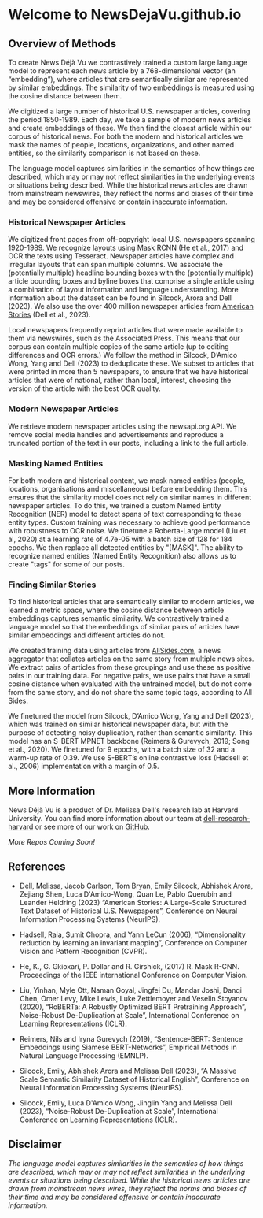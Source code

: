 # Welcome to NewsDejaVu.github.io

## Overview of Methods 

To create News Déjà Vu we contrastively trained a custom large language model to represent each news article by a 768-dimensional vector (an “embedding”), where articles that are semantically similar are represented by similar embeddings. The similarity of two embeddings is measured using the cosine distance between them. 

We digitized a large number of historical U.S. newspaper articles, covering the period 1850-1989.  Each day, we take a sample of modern news articles and create embeddings of these. We then find the closest article within our corpus of historical news. For both the modern and historical articles we mask the names of people, locations, organizations, and other named entities, so the similarity comparison is not based on these. 

The language model captures similarities in the semantics of how things are described, which may or may not reflect similarities in the underlying events or situations being described. While the historical news articles are drawn from mainstream newswires, they reflect the norms and biases of their time and may be considered offensive or contain inaccurate information.

### Historical Newspaper Articles

We digitized front pages from off-copyright local U.S. newspapers spanning 1920-1989. We recognize layouts using Mask RCNN (He et al., 2017) and OCR the texts using Tesseract. Newspaper articles have complex and irregular layouts that can span multiple columns. We associate the (potentially multiple) headline bounding boxes with the (potentially multiple) article bounding boxes and byline boxes that comprise a single article using a combination of layout information and language understanding. More information about the dataset can be found in Silcock, Arora and Dell (2023). We also use the over 400 million newspaper articles from [American Stories](https://huggingface.co/datasets/dell-research-harvard/AmericanStories) (Dell et al., 2023). 

Local newspapers frequently reprint articles that were made available to them via newswires, such as the Associated Press. This means that our corpus can contain multiple copies of the same article (up to editing differences and OCR errors.) We follow the method in Silcock, D’Amico Wong, Yang and Dell (2023) to deduplicate these. We subset to articles that were printed in more than 5 newspapers, to ensure that we have historical articles that were of national, rather than local, interest, choosing the version of the article with the best OCR quality. 

### Modern Newspaper Articles 

We retrieve modern newspaper articles using the newsapi.org API. We remove social media handles and advertisements and reproduce a truncated portion of the text in our posts, including a link to the full article.

### Masking Named Entities

For both modern and historical content, we mask named entities (people, locations, organisations and miscellaneous) before embedding them. This ensures that the similarity model does not rely on similar names in different newspaper articles. To do this, we trained a custom Named Entity Recognition (NER) model to detect spans of text corresponding to these entity types. Custom training was necessary to achieve good performance with robustness to OCR noise. We finetune a Roberta-Large model (Liu et. al, 2020) at a learning rate of 4.7e-05 with a batch size of 128 for 184 epochs. We then replace all detected entities by "[MASK]". The ability to recognize named entities (Named Entity Recognition) also allows us to create "tags" for some of our posts.

### Finding Similar Stories  

To find historical articles that are semantically similar to modern articles, we learned a metric space, where the cosine distance between article embeddings captures semantic similarity. We contrastively trained a language model so that the embeddings of similar pairs of articles have similar embeddings and different articles do not. 

We created training data using articles from [AllSides.com](https://www.allsides.com/), a news aggregator that collates articles on the same story from multiple news sites. We extract pairs of articles from these groupings and use these as positive pairs in our training data. For negative pairs, we use pairs that have a small cosine distance when evaluated with the untrained model, but do not come from the same story, and do not share the same topic tags, according to All Sides. 

We finetuned the model from Silcock, D’Amico Wong, Yang and Dell (2023), which was trained on similar historical newspaper data, but with the purpose of detecting noisy duplication, rather than semantic similarity.  This model has an S-BERT MPNET backbone (Reimers & Gurevych, 2019; Song et al., 2020). We finetuned for 9 epochs, with a batch size of 32 and a warm-up rate of 0.39.  We use S-BERT’s online contrastive loss (Hadsell et al., 2006) implementation with a margin of 0.5. 

## More Information

News Déjà Vu is a product of Dr. Melissa Dell's research lab at Harvard University. You can find more information about our team at [dell-research-harvard](https://dell-research-harvard.github.io/) or see more of our work on [GitHub](https://github.com/dell-research-harvard).

*More Repos Coming Soon!*

## References 

* Dell, Melissa, Jacob Carlson, Tom Bryan, Emily Silcock, Abhishek Arora, Zejiang Shen, Luca D'Amico-Wong, Quan Le, Pablo Querubin and Leander Heldring (2023) “American Stories: A Large-Scale Structured Text Dataset of Historical U.S. Newspapers”, Conference on Neural Information Processing Systems (NeurIPS). 

* Hadsell, Raia, Sumit Chopra, and Yann LeCun (2006), “Dimensionality reduction by learning an invariant mapping”, Conference on Computer Vision and Pattern Recognition (CVPR).

* He, K., G. Gkioxari, P. Dollar and R. Girshick, (2017) R. Mask R-CNN. Proceedings of the IEEE international Conference on Computer Vision. 

* Liu, Yinhan, Myle Ott, Naman Goyal, Jingfei Du, Mandar Joshi, Danqi Chen, Omer Levy, Mike Lewis, Luke Zettlemoyer and Veselin Stoyanov (2020), “RoBERTa: A Robustly Optimized BERT Pretraining Approach”, Noise-Robust De-Duplication at Scale”, International Conference on Learning Representations (ICLR).

* Reimers, Nils and Iryna Gurevych (2019), “Sentence-BERT: Sentence Embeddings using Siamese BERT-Networks”, Empirical Methods in Natural Language Processing (EMNLP). 

* Silcock, Emily, Abhishek Arora and Melissa Dell (2023), “A Massive Scale Semantic Similarity Dataset of Historical English”, Conference on Neural Information Processing Systems (NeurIPS).

* Silcock, Emily, Luca D'Amico Wong, Jinglin Yang and Melissa Dell (2023), “Noise-Robust De-Duplication at Scale”, International Conference on Learning Representations (ICLR).

## Disclaimer
*The language model captures similarities in the semantics of how things are described, which may or may not reflect similarities in the underlying events or situations being described. While the historical news articles are drawn from mainstream news wires, they reflect the norms and biases of their time and may be considered offensive or contain inaccurate information.*
